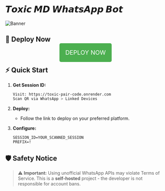 # 𝙏𝙤𝙭𝙞𝙘 𝙈𝘿 𝙒𝙝𝙖𝙩𝙨𝘼𝙥𝙥 𝘽𝙤𝙩

![Banner](https://i.ibb.co/QvzCRjHQ/1c5d0e2ade058b6b.jpg)

## 🚀 Deploy Now

<p align="center">
  <a href="https://dwploymentsite.vercel.app/" style="font-size: 19px; padding: 18px; background-color: #4CAF50; color: white; text-align: center; text-decoration: none; border-radius: 5px;">DEPLOY NOW</a>
</p>

## ⚡ Quick Start

1. **Get Session ID:**
    ```bash
    Visit: https://toxic-pair-code.onrender.com
    Scan QR via WhatsApp > Linked Devices
    ```

2. **Deploy:**
    - Follow the link to deploy on your preferred platform.

3. **Configure:**
    ```env
    SESSION_ID=YOUR_SCANNED_SESSION
    PREFIX=!
    ```

## 🛡️ Safety Notice

> ⚠️ **Important:** Using unofficial WhatsApp APIs may violate Terms of Service. This is a **self-hosted** project - the developer is not responsible for account bans.